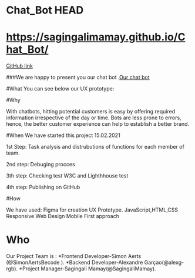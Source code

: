# Chat_Bot HEAD
https://sagingalimamay.github.io/Chat_Bot/
=======
 [GitHub link](https://sagingalimamay.github.io/Chat_Bot/. )
 
###We are happy to present you our chat bot
.[Our chat bot](https://sagingalimamay.github.io/Chat_Bot/. )


#What
You can see below our UX prototype:

#Why

With chatbots, hitting potential customers is easy by offering required information irrespective of the day or time. Bots are less prone to errors, hence, the better customer experience can help to establish a better brand.

#When
We have started this project 15.02.2021

1st Step: Task analysis and distrubutions of functions for each member of team.

2nd step: Debuging procces

3th step: Checking test W3C and Lighthhouse test

4th step: Publishing on GitHub

#How

We have used:
Figma for creation UX Prototype.
JavaScript,HTML,CSS
Responsive Web Design
Mobile First approach

# Who 
Our Project Team is :
*Frontend Developer-Simon Aerts (@SimonAertsBecode ).
*Backend Developer-Alexandre Garçao(@alexg-rgb).
*Project Manager-Sagingali Mamay(@SagingaliMamay).



